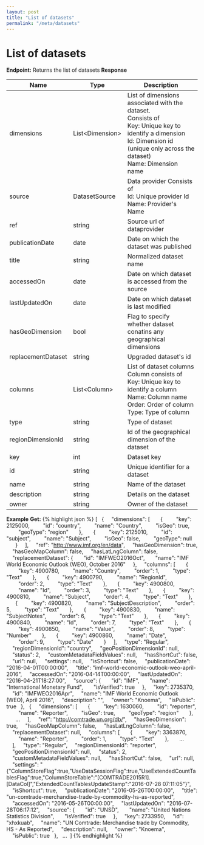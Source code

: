```yaml
---
layout: post
title: "List of datasets"
permalink: "/meta/datasets"
---
```


# List of datasets

**Endpoint:** [](https://knoema.com/api/1.0/meta/dataset)
Returns the list of datasets
**Response**

<table class="table">
<thead>
	<tr>
		<th>Name</th>
		<th>Type</th>
		<th>Description</th>		
	</tr>
</thead>
<tbody>
	<tr>
		<td>dimensions</td>
		<td>List&lt;Dimension&gt;</td>
		<td>
			List of dimensions associated with the dataset.<br>
			Consists of&nbsp;<br>
			Key:&nbsp;Unique key to identify a dimension<br>
			Id:&nbsp;Dimension id (unique only across the dataset)<br>
			Name:&nbsp;Dimension name</td>
	</tr>
	<tr>
		<td>source</td>
		<td>DatasetSource</td>
		<td>Data provider&nbsp;Consists of<br>
			Id:&nbsp;Unique provider Id<br>
			Name:&nbsp;Provider's Name
		</td>
	</tr>
	<tr>
		<td>ref</td>
		<td>string</td>
		<td>Source url of dataprovider</td>
	</tr>
	<tr>
		<td>publicationDate</td>
		<td>date</td>
		<td>Date on which the dataset was published</td>
	</tr>
	<tr>
		<td>title</td>
		<td>string</td>
		<td>Normalized dataset name</td>
	</tr>
	<tr>
		<td>accessedOn</td>
		<td>date</td>
		<td>Date on which dataset is accessed from the source</td>
	</tr>
	<tr>
		<td>lastUpdatedOn</td>
		<td>date</td>
		<td>Date on which dataset is last modified</td>
	</tr>
	<tr>
		<td>hasGeoDimension</td>
		<td>bool</td>
		<td>Flag to specify whether dataset conatins any geographical dimensions</td>
	</tr>
	<tr>
		<td>replacementDataset</td>
		<td>string</td>
		<td>Upgraded dataset's id</td>
	</tr>
	<tr>
		<td>columns</td>
		<td>List&lt;Column&gt;</td>
		<td>List of dataset columns<br>
			Column consists of<br>
			Key:&nbsp;Unique key to identify a column<br>
			Name:&nbsp;Column name<br>
			Order:&nbsp;Order of column<br>
			Type:&nbsp;Type of column
		</td>
	</tr>
	<tr>
		<td>type</td>
		<td>string</td>
		<td>Type of dataset</td>
	</tr>
	<tr>
		<td>regionDimensionId</td>
		<td>string</td>
		<td>Id of the geographical dimension of the dataset</td>
	</tr>
	<tr>
		<td>key</td>
		<td>int</td>
		<td>Dataset key&nbsp;</td>
	</tr>
	<tr>
		<td>id</td>
		<td>string</td>
		<td>Unique identifier for a dataset&nbsp;</td>
	</tr>
	<tr>
		<td>name</td>
		<td>string</td>
		<td>Name of the dataset&nbsp;</td>
	</tr>
	<tr>
		<td>description</td>
		<td>string</td>
		<td>Details on the dataset</td>
	</tr>
	<tr>
		<td>owner</td>
		<td>string</td>
		<td>Owner of the dataset</td>
	</tr>
</tbody>
</table>

**Example**
**Get:** [](https://knoema.com/api/1.0/meta/dataset "")
{% highlight json %}
[
  {
    "dimensions": [
      {
        "key": 2125000,
        "id": "country",
        "name": "Country",
        "isGeo": true,
        "geoType": "region"
      },
      {
        "key": 2125010,
        "id": "subject",
        "name": "Subject",
        "isGeo": false,
        "geoType": null
      }
    ],
    "ref": "http://www.imf.org/en/data",
    "hasGeoDimension": true,
    "hasGeoMapColumn": false,
    "hasLatLngColumn": false,
    "replacementDataset": {
      "id": "IMFWEO2016Oct",
      "name": "IMF World Economic Outlook (WEO), October 2016"
    },
    "columns": [
      {
        "key": 4900780,
        "name": "Country",
        "order": 1,
        "type": "Text"
      },
      {
        "key": 4900790,
        "name": "RegionId",
        "order": 2,
        "type": "Text"
      },
      {
        "key": 4900800,
        "name": "Id",
        "order": 3,
        "type": "Text"
      },
      {
        "key": 4900810,
        "name": "Subject",
        "order": 4,
        "type": "Text"
      },
      {
        "key": 4900820,
        "name": "SubjectDescription",
        "order": 5,
        "type": "Text"
      },
      {
        "key": 4900830,
        "name": "SubjectNotes",
        "order": 6,
        "type": "Text"
      },
      {
        "key": 4900840,
        "name": "Id",
        "order": 7,
        "type": "Text"
      },
      {
        "key": 4900850,
        "name": "Value",
        "order": 8,
        "type": "Number"
      },
      {
        "key": 4900860,
        "name": "Date",
        "order": 9,
        "type": "Date"
      }
    ],
    "type": "Regular",
    "regionDimensionId": "country",
    "geoPositionDimensionId": null,
    "status": 2,
    "customMetadataFieldValues": null,
    "hasShortCut": false,
    "url": null,
    "settings": null,
    "isShortcut": false,
    "publicationDate": "2016-04-01T00:00:00",
    "title": "imf-world-economic-outlook-weo-april-2016",
    "accessedOn": "2016-04-14T00:00:00",
    "lastUpdatedOn": "2016-04-21T18:27:00",
    "source": {
      "id": "IMF",
      "name": "International Monetary Fund",
      "isVerified": true
    },
    "key": 2735370,
    "id": "IMFWEO2016Apr",
    "name": "IMF World Economic Outlook (WEO), April 2016",
    "description": "",
    "owner": "Knoema",
    "isPublic": true
  },
  {
    "dimensions": [
      {
        "key": 1630060,
        "id": "reporter",
        "name": "Reporter",
        "isGeo": true,
        "geoType": "region"
      },
      ...
    ],
    "ref": "http://comtrade.un.org/db/",
    "hasGeoDimension": true,
    "hasGeoMapColumn": false,
    "hasLatLngColumn": false,
    "replacementDataset": null,
    "columns": [
      {
        "key": 3363870,
        "name": "Reporter",
        "order": 1,
        "type": "Text"
      },
      ...     
    ],
    "type": "Regular",
    "regionDimensionId": "reporter",
    "geoPositionDimensionId": null,
    "status": 2,
    "customMetadataFieldValues": null,
    "hasShortCut": false,
    "url": null,
    "settings": "{\"ColumnStoreFlag\":true,\"UseDataSessionFlag\":true,\"UseExtendedCountTablesFlag\":true,\"ColumnStoreTable\":\"[COMTRADE2015R1].[DataCol]\",\"ExtendedCountTablesUpdateStamp\":\"2016-07-28 07:11:05\"}",
    "isShortcut": true,
    "publicationDate": "2016-05-26T00:00:00",
    "title": "un-comtrade-merchandise-trade-by-commodity-hs-as-reported",
    "accessedOn": "2016-05-26T00:00:00",
    "lastUpdatedOn": "2016-07-28T06:17:12",
    "source": {
      "id": "UNSD",
      "name": "United Nations Statistics Division",
      "isVerified": true
    },
    "key": 2733950,
    "id": "xhxkuab",
    "name": "UN Comtrade: Merchandise trade by Commodity, HS - As Reported",
    "description": null,
    "owner": "Knoema",
    "isPublic": true
  },
  ...
 ]
{% endhighlight %}